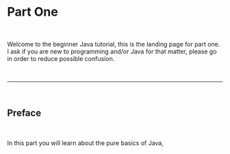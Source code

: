 # Part One

<br>

Welcome to the beginner Java tutorial, this is the landing page for part one. I ask if you are new to programming and/or Java for that matter, please go in order to reduce possible confusion. 

<br>

***

<br> 

## Preface

<br>

In this part you will learn about the pure basics of Java, 
